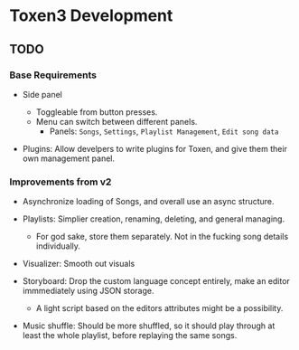 # Toxen3 Development

## TODO
### Base Requirements
- Side panel
  - Toggleable from button presses.
  - Menu can switch between different panels.
    - Panels: `Songs`, `Settings`, `Playlist Management`, `Edit song data`

- Plugins: Allow develpers to write plugins for Toxen, and give them their own management panel.

### Improvements from v2
- Asynchronize loading of Songs, and overall use an async structure.

- Playlists: Simplier creation, renaming, deleting, and general managing.
  - For god sake, store them separately. Not in the fucking song details individually.

- Visualizer: Smooth out visuals

- Storyboard: Drop the custom language concept entirely, make an editor immmediately using JSON storage.
  - A light script based on the editors attributes might be a possibility.

- Music shuffle: Should be more shuffled, so it should play through at least the whole playlist, before replaying the same songs.